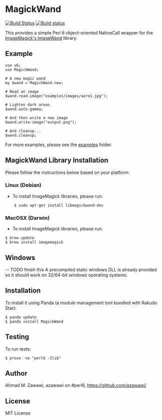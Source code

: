 # MagickWand
[![Build Status](https://travis-ci.org/azawawi/perl6-magickwand.svg?branch=master)](https://travis-ci.org/azawawi/perl6-magickwand)
[![Build status](https://ci.appveyor.com/api/projects/status/github/azawawi/perl6-magickwand?svg=true)](https://ci.appveyor.com/project/azawawi/perl6-magickwand/branch/master)

This provides a simple Perl 6 object-oriented NativeCall wrapper for the
[ImageMagick's ImageWand](http://www.imagemagick.org/script/magick-wand.php) library.

## Example

```Perl6
use v6;
use MagickWand;

# A new magic wand
my $wand = MagickWand.new;

# Read an image
$wand.read-image("examples/images/aero1.jpg");

# Lighten dark areas
$wand.auto-gamma;

# And then write a new image
$wand.write-image("output.png");

# And cleanup...
$wand.cleanup;
```

For more examples, please see the [examples](examples) folder.

## MagickWand Library Installation

Please follow the instructions below based on your platform:

### Linux (Debian)

- To install ImageMagick libraries, please run:
```
    $ sudo apt-get install libmagickwand-dev
```

### MacOSX (Darwin)

- To install ImageMagick libraries, please run:
```
$ brew update
$ brew install imagemagick
```

## Windows

-- TODO finish this
A precompiled static windows DLL is already provided so it should work
on 32/64-bit windows operating systems.

## Installation

To install it using Panda (a module management tool bundled with Rakudo Star):

    $ panda update
    $ panda install MagickWand

## Testing

To run tests:

    $ prove -ve "perl6 -Ilib"

## Author

Ahmad M. Zawawi, azawawi on #perl6, https://github.com/azawawi/

## License

MIT License
